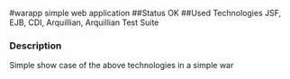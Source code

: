 #warapp simple web application
##Status
OK
##Used Technologies
JSF, EJB, CDI, Arquillian, Arquillian Test Suite
###  Description
Simple show case of the above technologies in a simple war
